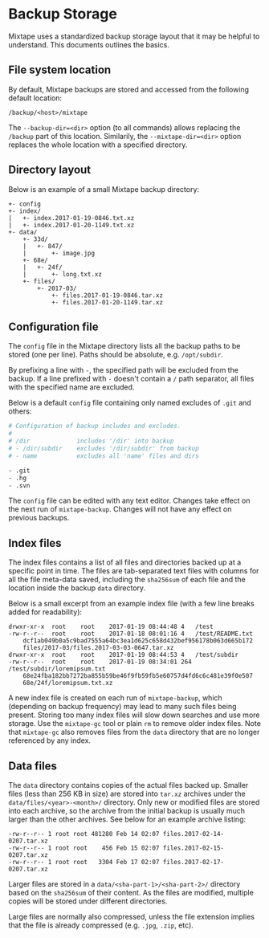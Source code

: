 # Backup Storage

Mixtape uses a standardized backup storage layout that it may be helpful to
understand. This documents outlines the basics.


## File system location

By default, Mixtape backups are stored and accessed from the following
default location:

    /backup/<host>/mixtape

The `--backup-dir=<dir>` option (to all commands) allows replacing the
`/backup` part of this location. Similarily, the `--mixtape-dir=<dir>`
option replaces the whole location with a specified directory.


## Directory layout

Below is an example of a small Mixtape backup directory:

    +- config
    +- index/
    |   +- index.2017-01-19-0846.txt.xz
    |   +- index.2017-01-20-1149.txt.xz
    +- data/
        +- 33d/
        |   +- 847/
        |       +- image.jpg
        +- 68e/
        |   +- 24f/
        |       +- long.txt.xz
        +- files/
            +- 2017-03/
                +- files.2017-01-19-0846.tar.xz
                +- files.2017-01-20-1149.tar.xz


## Configuration file

The `config` file in the Mixtape directory lists all the backup paths to be
stored (one per line). Paths should be absolute, e.g. `/opt/subdir`.

By prefixing a line with `-`, the specified path will be excluded from the
backup. If a line prefixed with `-` doesn't contain a `/` path separator,
all files with the specified name are excluded.

Below is a default `config` file containing only named excludes of `.git`
and others:

```bash
# Configuration of backup includes and excludes.
#
# /dir             includes '/dir' into backup
# - /dir/subdir    excludes '/dir/subdir' from backup
# - name           excludes all 'name' files and dirs

- .git
- .hg
- .svn
```

The `config` file can be edited with any text editor. Changes take effect
on the next run of `mixtape-backup`. Changes will not have any effect on
previous backups.


## Index files

The index files contains a list of all files and directories backed up at a
specific point in time. The files are tab-separated text files with columns
for all the file meta-data saved, including the `sha256sum` of each file
and the location inside the backup `data` directory.

Below is a small excerpt from an example index file (with a few line breaks
added for readability):

```
drwxr-xr-x	root	root	2017-01-19 08:44:48	4	/test
-rw-r--r--	root	root	2017-01-18 08:01:16	4	/test/README.txt
	dcf1ab049b0a5c9bad7555a64bc3ea1d625c658d432bef956178b063d665b172
	files/2017-03/files.2017-03-03-0647.tar.xz
drwxr-xr-x	root	root	2017-01-19 08:44:53	4	/test/subdir
-rw-r--r--	root	root	2017-01-19 08:34:01	264	/test/subdir/loremipsum.txt
	68e24fba182bb7272ba855b59be46f9fb59fb5e60757d4fd6c6c481e39f0e507
	68e/24f/loremipsum.txt.xz
```

A new index file is created on each run of `mixtape-backup`, which
(depending on backup frequency) may lead to many such files being present.
Storing too many index files will slow down searches and use more storage.
Use the `mixtape-gc` tool or plain `rm` to remove older index files. Note
that `mixtape-gc` also removes files from the `data` directory that are no
longer referenced by any index.


## Data files

The `data` directory contains copies of the actual files backed up. Smaller
files (less than 256 KB in size) are stored into `tar.xz` archives under
the `data/files/<year>-<month>/` directory. Only new or modified files are
stored into each archive, so the archive from the initial backup is usually
much larger than the other archives. See below for an example archive
listing:

```
-rw-r--r-- 1 root root 481280 Feb 14 02:07 files.2017-02-14-0207.tar.xz
-rw-r--r-- 1 root root    456 Feb 15 02:07 files.2017-02-15-0207.tar.xz
-rw-r--r-- 1 root root   3304 Feb 17 02:07 files.2017-02-17-0207.tar.xz
```

Larger files are stored in a `data/<sha-part-1>/<sha-part-2>/` directory
based on the `sha256sum` of their content. As the files are modified,
multiple copies will be stored under different directories.

Large files are normally also compressed, unless the file extension implies
that the file is already compressed (e.g. `.jpg`, `.zip`, etc).
